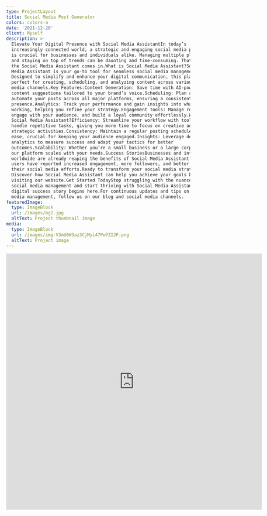 ```yaml
---
type: ProjectLayout
title: Social Media Post Generator
colors: colors-a
date: '2021-12-20'
client: Myself
description: >-
  Elevate Your Digital Presence with Social Media AssistantIn today’s
  increasingly connected world, a strategic and engaging social media presence
  is crucial for businesses and individuals alike. Managing multiple platforms
  and staying on top of trends can be daunting and time-consuming. That’s where
  the Social Media Assistant comes in.What is Social Media Assistant?Social
  Media Assistant is your go-to tool for seamless social media management.
  Designed to simplify and enhance your digital communication, this platform is
  perfect for creating, scheduling, and analyzing content across various social
  media channels.Key Features:Content Generation: Save time with AI-powered
  content suggestions tailored to your brand’s voice.Scheduling: Plan and
  automate your posts across all major platforms, ensuring a consistent online
  presence.Analytics: Track your performance and gain insights into what’s
  working, helping you refine your strategy.Engagement Tools: Manage responses,
  engage with your audience, and build a loyal community effortlessly.Why Choose
  Social Media Assistant?Efficiency: Streamline your workflow with tools that
  handle repetitive tasks, giving you more time to focus on creative and
  strategic activities.Consistency: Maintain a regular posting schedule with
  ease, crucial for keeping your audience engaged.Insights: Leverage detailed
  analytics to measure success and adapt your tactics for better
  outcomes.Scalability: Whether you’re a small business or a large corporation,
  our platform scales with your needs.Success StoriesBusinesses and influencers
  worldwide are already reaping the benefits of Social Media Assistant. Our
  users have reported increased engagement, more followers, and better ROI on
  their social media efforts.Ready to transform your social media strategy?
  Discover how Social Media Assistant can help you achieve your goals by
  visiting our website.Get Started TodayStop struggling with the nuances of
  social media management and start thriving with Social Media Assistant. Your
  digital success story begins here.For continuous updates and tips on social
  media management, follow us on our blog and social media channels.
featuredImage:
  type: ImageBlock
  url: /images/bg2.jpg
  altText: Project thumbnail image
media:
  type: ImageBlock
  url: /images/img-V3mU6W3az3CjMyi47Pw7ZIJF.png
  altText: Project image
---
```

<embed src="https://social-media-assistant-production.up.railway.app" width="700" height="700" align="centre">

